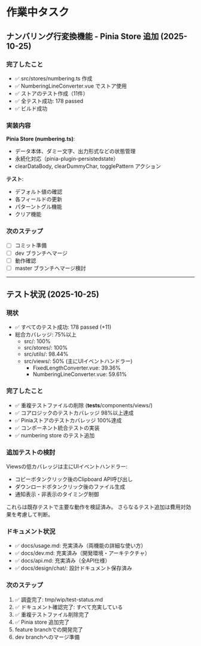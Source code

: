 # 作業中タスク

## ナンバリング行変換機能 - Pinia Store 追加 (2025-10-25)

### 完了したこと
- ✅ src/stores/numbering.ts 作成
- ✅ NumberingLineConverter.vue でストア使用
- ✅ ストアのテスト作成（11件）
- ✅ 全テスト成功: 178 passed
- ✅ ビルド成功

### 実装内容
**Pinia Store (numbering.ts)**:
- データ本体、ダミー文字、出力形式などの状態管理
- 永続化対応（pinia-plugin-persistedstate）
- clearDataBody, clearDummyChar, togglePattern アクション

**テスト**:
- デフォルト値の確認
- 各フィールドの更新
- パターントグル機能
- クリア機能

### 次のステップ
- [ ] コミット準備
- [ ] dev ブランチへマージ
- [ ] 動作確認
- [ ] master ブランチへマージ検討

---

## テスト状況 (2025-10-25)

### 現状
- ✅ すべてのテスト成功: 178 passed (+11)
- 総合カバレッジ: 75%以上
  - src/: 100% 
  - src/stores/: 100%
  - src/utils/: 98.44%
  - src/views/: 50% (主にUIイベントハンドラー)
    - FixedLengthConverter.vue: 39.36%
    - NumberingLineConverter.vue: 59.61%

### 完了したこと
- ✅ 重複テストファイルの削除 (__tests__/components/views/)
- ✅ コアロジックのテストカバレッジ 98%以上達成
- ✅ Piniaストアのテストカバレッジ 100%達成
- ✅ コンポーネント統合テストの実装
- ✅ numbering store のテスト追加

### 追加テストの検討
Viewsの低カバレッジは主にUIイベントハンドラー:
- コピーボタンクリック後のClipboard API呼び出し
- ダウンロードボタンクリック後のファイル生成
- 通知表示・非表示のタイミング制御

これらは既存テストで主要な動作を検証済み。
さらなるテスト追加は費用対効果を考慮して判断。

### ドキュメント状況
- ✅ docs/usage.md: 充実済み（両機能の詳細な使い方）
- ✅ docs/dev.md: 充実済み（開発環境・アーキテクチャ）
- ✅ docs/api.md: 充実済み（全API仕様）
- ✅ docs/design/chat/: 設計ドキュメント保存済み

### 次のステップ
1. ✅ 調査完了: tmp/wip/test-status.md
2. ✅ ドキュメント確認完了: すべて充実している
3. ✅ 重複テストファイル削除完了
4. ✅ Pinia store 追加完了
5. feature branchでの開発完了
6. dev branchへのマージ準備

